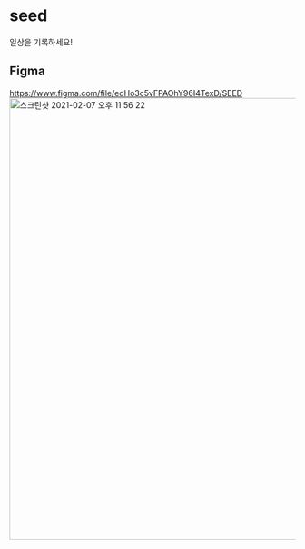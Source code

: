 # seed
일상을 기록하세요!

## Figma
https://www.figma.com/file/edHo3c5vFPAOhY96I4TexD/SEED
<img width="779" alt="스크린샷 2021-02-07 오후 11 56 22" src="https://user-images.githubusercontent.com/68858357/107150206-169cf100-69a0-11eb-8268-6abc10946f75.png">
